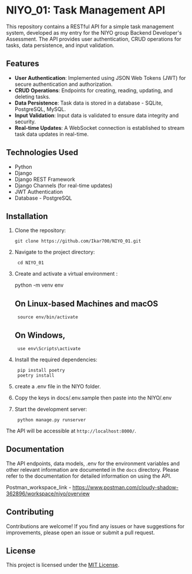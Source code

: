 # NIYO_01: Task Management API

This repository contains a RESTful API for a simple task management system, developed as my entry for the NIYO group Backend Developer's Assessment.
The API provides user authentication, CRUD operations for tasks, data persistence, and input validation.

## Features

- **User Authentication**: Implemented using JSON Web Tokens (JWT) for secure authentication and authorization.
- **CRUD Operations**: Endpoints for creating, reading, updating, and deleting tasks.
- **Data Persistence**: Task data is stored in a database - SQLite, PostgreSQL, MySQL.
- **Input Validation**: Input data is validated to ensure data integrity and security.
- **Real-time Updates**: A WebSocket connection is established to stream task data updates in real-time.

## Technologies Used

- Python
- Django
- Django REST Framework
- Django Channels (for real-time updates)
- JWT Authentication
- Database - PostgreSQL

## Installation

1. Clone the repository:

       git clone https://github.com/Ikar700/NIYO_01.git

2. Navigate to the project directory:

        cd NIYO_01

3. Create and activate a virtual environment :

    python -m venv env
    
    ## On Linux-based Machines and macOS
        source env/bin/activate 
    ## On Windows, 
        use env\Scripts\activate

5. Install the required dependencies:

        pip install poetry
        poetry install

6. create a .env file in the NIYO folder.

        
7. Copy the keys in docs/.env.sample then paste into the NIYO/.env

8. Start the development server:

        python manage.py runserver

The API will be accessible at `http://localhost:8000/`.

## Documentation

The API endpoints, data models, .env for the environment variables and other relevant information are documented in the `docs` directory. Please refer to the documentation for detailed information on using the API.

Postman_workspace_link - https://www.postman.com/cloudy-shadow-362896/workspace/niyo/overview

## Contributing

Contributions are welcome! If you find any issues or have suggestions for improvements, please open an issue or submit a pull request.

## License

This project is licensed under the [MIT License](LICENSE).
